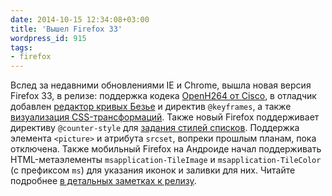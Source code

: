 ```yaml
---
date: 2014-10-15 12:34:08+03:00
title: 'Вышел Firefox 33'
wordpress_id: 915
tags:
- firefox
---
```


Вслед за недавними обновлениями IE и Chrome, вышла новая версия Firefox 33, в релизе: поддержка кодека [OpenH264 от Cisco][1], в отладчик добавлен [редактор кривых Безье][2] и директив `@keyframes`, а также [визуализация CSS-трансформаций][3]. Также новый Firefox поддерживает директиву `@counter-style` для [задания стилей списков][4]. Поддержка элемента `<picture>` и атрибута `srcset`, вопреки прошлым планам, пока отключена. Также мобильный Firefox на Андроиде начал поддерживать HTML-метаэлементы `msapplication-TileImage` и `msapplication-TileColor` (с префиксом `ms`) для указания иконок и заливки для них. Читайте подробнее [в детальных заметках к релизу][5].

[1]: http://web-standards.ru/news/802/
[2]: https://developer.mozilla.org/en-US/docs/Tools/Page_Inspector#Editing_cubic_B.C3.A9zier_curves
[3]: https://developer.mozilla.org/en-US/docs/Tools/Page_Inspector#transform_visualisation
[4]: http://dev.w3.org/csswg/css-counter-styles/#the-counter-style-rule
[5]: https://developer.mozilla.org/en-US/Firefox/Releases/33
